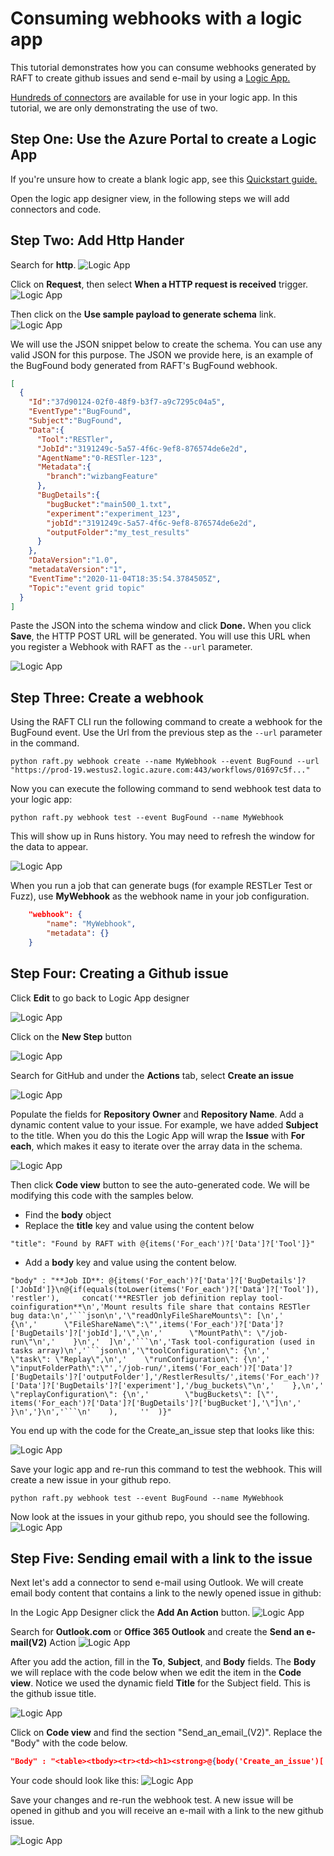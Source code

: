 # Consuming webhooks with a logic app

This tutorial demonstrates how you can consume webhooks generated by RAFT to
create github issues and send e-mail by using a [Logic App.](https://docs.microsoft.com/en-us/azure/logic-apps)

[Hundreds of connectors](https://docs.microsoft.com/en-us/azure/connectors/apis-list)
 are available for use in your logic app. In this tutorial, we are only demonstrating the
use of two.


## Step One: Use the Azure Portal to create a Logic App

If you're unsure how to create a blank logic app, 
see this [Quickstart guide.](https://docs.microsoft.com/en-us/azure/logic-apps/quickstart-create-first-logic-app-workflow) 

Open the logic app designer view, in the following steps we will add connectors and 
code.

## Step Two: Add Http Hander

Search for **http**.
![Logic App](../images/LogicApps/LogicApp_0_1.png)

Click on **Request**, then select **When a HTTP request is received** trigger.
![Logic App](../images/LogicApps/LogicApp_0_2.png)

Then click on the **Use sample payload to generate schema** link.
![Logic App](../images/LogicApps/LogicApp_2.png)

We will use the JSON snippet below to create the schema. You can use any valid JSON for this purpose.
The JSON we provide here, is an example of the BugFound body generated from RAFT's BugFound webhook. 

```json
[
  {
    "Id":"37d90124-02f0-48f9-b3f7-a9c7295c04a5",
    "EventType":"BugFound",
    "Subject":"BugFound",
    "Data":{
      "Tool":"RESTler",
      "JobId":"3191249c-5a57-4f6c-9ef8-876574de6e2d",
      "AgentName":"0-RESTler-123",
      "Metadata":{
        "branch":"wizbangFeature"
      },
      "BugDetails":{
        "bugBucket":"main500_1.txt",
        "experiment":"experiment_123",
        "jobId":"3191249c-5a57-4f6c-9ef8-876574de6e2d",
        "outputFolder":"my_test_results"
      }
    },
    "DataVersion":"1.0",
    "metadataVersion":"1",
    "EventTime":"2020-11-04T18:35:54.3784505Z",
    "Topic":"event grid topic"
  }
]
```

Paste the JSON into the schema window and click **Done.**
When you click **Save**, the HTTP POST URL will be generated. 
You will use this URL when you register a Webhook with RAFT as the `--url` parameter.

![Logic App](../images/LogicApps/LogicApp_3.png)

## Step Three: Create a webhook

Using the RAFT CLI run the following command to create a webhook for the BugFound event.
Use the Url from the previous step as the `--url` parameter in the command.

```
python raft.py webhook create --name MyWebhook --event BugFound --url "https://prod-19.westus2.logic.azure.com:443/workflows/01697c5f..." 
```

Now you can execute the following command to send webhook test data to your logic app:

```
python raft.py webhook test --event BugFound --name MyWebhook
```

This will show up in Runs history. You may need to refresh the window for the data to appear.

![Logic App](../images/LogicApps/LogicApp_4.png)


When you run a job that can generate bugs (for example RESTLer Test or Fuzz),
use **MyWebhook** as the webhook name in your job configuration.

```json
    "webhook": {
        "name": "MyWebhook",
        "metadata": {}
    }
```

## Step Four: Creating a Github issue

Click **Edit** to go back to Logic App designer

![Logic App](../images/LogicApps/LogicApp_4_1.png)


Click on the **New Step** button

![Logic App](../images/LogicApps/LogicApp_5.png)

Search for GitHub and under the **Actions** tab, select **Create an issue**

![Logic App](../images/LogicApps/LogicApp_6.png)

Populate the fields for **Repository Owner** and **Repository Name**.
Add a dynamic content value to your issue. For example, we have added **Subject** to the title.
When you do this the Logic App will wrap the **Issue** with **For each**, which makes it easy to
iterate over the array data in the schema.

![Logic App](../images/LogicApps/LogicApp_7.png)

Then click **Code view** button to see the auto-generated code. We will be modifying this code
with the samples below.

 - Find the **body** object
 - Replace the **title** key and value using the content below
```
"title": "Found by RAFT with @{items('For_each')?['Data']?['Tool']}"
```

 - Add a **body** key and value using the content below.
```
"body" : "**Job ID**: @{items('For_each')?['Data']?['BugDetails']?['JobId']}\n@{if(equals(toLower(items('For_each')?['Data']?['Tool']), 'restler'),     concat('**RESTler job definition replay tool-coinfiguration**\n','Mount results file share that contains RESTler bug data:\n','```json\n','\"readOnlyFileShareMounts\": [\n','    {\n','      \"FileShareName\":\"',items('For_each')?['Data']?['BugDetails']?['jobId'],'\",\n','      \"MountPath\": \"/job-run\"\n','    }\n','  ]\n','```\n','Task tool-configuration (used in tasks array)\n','```json\n','\"toolConfiguration\": {\n','    \"task\": \"Replay\",\n','    \"runConfiguration\": {\n','        \"inputFolderPath\":\"','/job-run/',items('For_each')?['Data']?['BugDetails']?['outputFolder'],'/RestlerResults/',items('For_each')?['Data']?['BugDetails']?['experiment'],'/bug_buckets\"\n','    },\n','    \"replayConfiguration\": {\n','        \"bugBuckets\": [\"', items('For_each')?['Data']?['BugDetails']?['bugBucket'],'\"]\n','    }\n','}\n','```\n'    ),     ''  )}"
```

You end up with the code for the Create_an_issue step that looks like this:

![Logic App](../images/LogicApps/LogicApp_8.png)

Save your logic app and re-run this command to test the webhook. This will create a new issue
in your github repo.

```
python raft.py webhook test --event BugFound --name MyWebhook
```

Now look at the issues in your github repo, you should see the following.
![Logic App](../images/LogicApps/LogicApp_9.png)

## Step Five: Sending email with a link to the issue
Next let's add a connector to send e-mail using Outlook. We will create
email body content that contains a link to the newly opened issue in github:

In the Logic App Designer click the **Add An Action** button.
![Logic App](../images/LogicApps/LogicApp_11_1.png)

Search for **Outlook.com** or **Office 365 Outlook** and create the **Send an e-mail(V2)** Action
![Logic App](../images/LogicApps/LogicApp_10.png)


After you add the action, fill in the **To**, **Subject**, and **Body** fields. The **Body** we will
replace with the code below when we edit the item in the **Code view**.
Notice we used the dynamic field **Title** for the Subject field. This is the github issue title.

![Logic App](../images/LogicApps/LogicApp_11.png)


Click on **Code view** and find the section "Send_an_email_(V2)". Replace the "Body" with the code below.

```json
"Body" : "<table><tbody><tr><td><h1><strong>@{body('Create_an_issue')['title']} #@{body('Create_an_issue')['number']}</strong></h1></td></tr><tr><td><p><span style=\"font-size: 11px\">Created:&nbsp;@{body('Create_an_issue')?['created_at']}</span></p><p><strong>Link</strong>:&nbsp;<a href=\"@{body('Create_an_issue')?['html_url']}\">@{body('Create_an_issue')?['html_url']}</a></p></td></tr></tbody></table> ",
```

Your code should look like this:
![Logic App](../images/LogicApps/LogicApp_12.png)


Save your changes and re-run the webhook test. A new issue will be opened in github and you will receive
an e-mail with a link to the new github issue.

![Logic App](../images/LogicApps/LogicApp_13.png) 